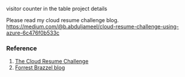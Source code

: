 ﻿
visitor counter in the table
project details

Please read my cloud resume challenge blog.
https://medium.com/@b.abduljameel/cloud-resume-challenge-using-azure-6c476f0b533c

### Reference
1. [The Cloud Resume Challenge](https://cloudresumechallenge.dev/docs/the-challenge/azure/)
2. [Forrest Brazzel blog](https://forrestbrazeal.com/2020/04/23/the-cloud-resume-challenge/)